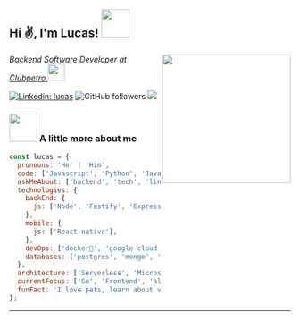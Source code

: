 <h2>Hi ✌️, I'm Lucas! <img src="https://media.giphy.com/media/12oufCB0MyZ1Go/giphy.gif" width="50"></h2>
<img align='right' src="https://media.giphy.com/media/M9gbBd9nbDrOTu1Mqx/giphy.gif" width="230">
<p><em>Backend Software Developer at <a href="https://www.clubpetro.com/">Clubpetro
</a><img src="https://media.giphy.com/media/WUlplcMpOCEmTGBtBW/giphy.gif" width="30"> 
</em></p>

[![Linkedin: lucas](https://img.shields.io/badge/-lucas-blue?style=flat-square&logo=Linkedin&logoColor=white&link=https://www.linkedin.com/in/lucas-pereira-miranda-91452415b/)](https://www.linkedin.com/in/lucas-pereira-miranda-91452415b/)
![GitHub followers](https://img.shields.io/github/followers/LucasPereiraMiranda?label=Follow&style=social)
![](https://visitor-badge.glitch.me/badge?page_id=LucasPereiraMiranda.LucasPereiraMiranda)

### <img src="https://media.giphy.com/media/VgCDAzcKvsR6OM0uWg/giphy.gif" width="50"> A little more about me

```javascript
const lucas = {
  pronouns: 'He' | 'Him',
  code: ['Javascript', 'Python', 'Java', 'Go'],
  askMeAbout: ['backend', 'tech', 'linux'],
  technologies: {
    backEnd: {
      js: ['Node', 'Fastify', 'Express'],
    },
    mobile: {
      js: ['React-native'],
    },
    devOps: ['docker🐳', 'google cloud platform'],
    databases: ['postgres', 'mongo', 'mySql', 'sqlite'],
  },
  architecture: ['Serverless', 'Microservice', 'Monorepo', 'Pub/Sub'],
  currentFocus: ['Go', 'Frontend', 'always keep learning'],
  funFact: 'I love pets, learn about vim & linux',
};
```

---
